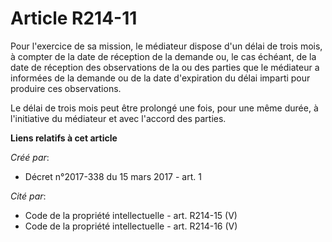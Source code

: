 # Article R214-11

Pour l'exercice de sa mission, le médiateur dispose d'un délai de trois mois, à compter de la date de réception de la demande
ou, le cas échéant, de la date de réception des observations de la ou des parties que le médiateur a informées de la demande
ou de la date d'expiration du délai imparti pour produire ces observations.

Le délai de trois mois peut être prolongé une fois, pour une même durée, à l'initiative du médiateur et avec l'accord des
parties.

**Liens relatifs à cet article**

_Créé par_:

  - Décret n°2017-338 du 15 mars 2017 - art. 1

_Cité par_:

  - Code de la propriété intellectuelle - art. R214-15 (V)
  - Code de la propriété intellectuelle - art. R214-16 (V)
